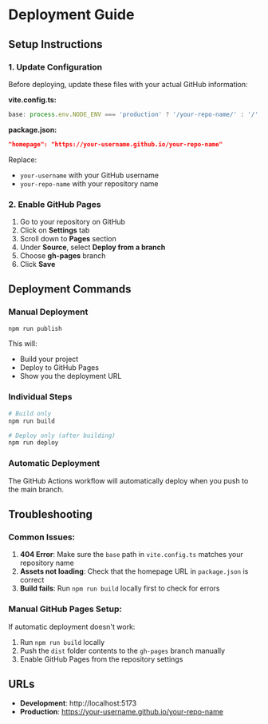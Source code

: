 # Deployment Guide

## Setup Instructions

### 1. Update Configuration
Before deploying, update these files with your actual GitHub information:

**vite.config.ts:**
```typescript
base: process.env.NODE_ENV === 'production' ? '/your-repo-name/' : '/',
```

**package.json:**
```json
"homepage": "https://your-username.github.io/your-repo-name"
```

Replace:
- `your-username` with your GitHub username
- `your-repo-name` with your repository name

### 2. Enable GitHub Pages
1. Go to your repository on GitHub
2. Click on **Settings** tab
3. Scroll down to **Pages** section
4. Under **Source**, select **Deploy from a branch**
5. Choose **gh-pages** branch
6. Click **Save**

## Deployment Commands

### Manual Deployment
```bash
npm run publish
```
This will:
- Build your project
- Deploy to GitHub Pages
- Show you the deployment URL

### Individual Steps
```bash
# Build only
npm run build

# Deploy only (after building)
npm run deploy
```

### Automatic Deployment
The GitHub Actions workflow will automatically deploy when you push to the main branch.

## Troubleshooting

### Common Issues:
1. **404 Error**: Make sure the `base` path in `vite.config.ts` matches your repository name
2. **Assets not loading**: Check that the homepage URL in `package.json` is correct
3. **Build fails**: Run `npm run build` locally first to check for errors

### Manual GitHub Pages Setup:
If automatic deployment doesn't work:
1. Run `npm run build` locally
2. Push the `dist` folder contents to the `gh-pages` branch manually
3. Enable GitHub Pages from the repository settings

## URLs
- **Development**: http://localhost:5173
- **Production**: https://your-username.github.io/your-repo-name